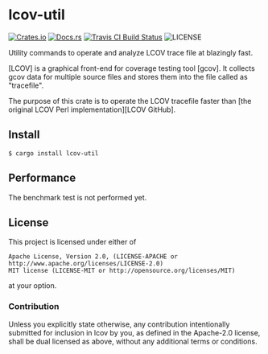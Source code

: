 # lcov-util

[![Crates.io](https://img.shields.io/crates/v/lcov-util.svg)](https://crates.io/crates/lcov-util)
[![Docs.rs](https://docs.rs/lcov-util/badge.svg)](https://docs.rs/lcov-util/)
[![Travis CI Build Status](https://travis-ci.org/gifnksm/lcov-util.svg?branch=master)](https://travis-ci.org/gifnksm/lcov-util)
![LICENSE](https://img.shields.io/crates/l/lcov-util.svg)

Utility commands to operate and analyze LCOV trace file at blazingly fast.

[LCOV] is a graphical front-end for coverage testing tool [gcov].
It collects gcov data for multiple source files and stores them into the file called as "tracefile".

The purpose of this crate is to operate the LCOV tracefile faster than [the original LCOV Perl
implementation][LCOV GitHub].

## Install

```console
$ cargo install lcov-util
```

## Performance

The benchmark test is not performed yet.

## License

This project is licensed under either of

    Apache License, Version 2.0, (LICENSE-APACHE or http://www.apache.org/licenses/LICENSE-2.0)
    MIT license (LICENSE-MIT or http://opensource.org/licenses/MIT)

at your option.

### Contribution

Unless you explicitly state otherwise, any contribution intentionally submitted for inclusion in lcov by you, as defined in the Apache-2.0 license, shall be dual licensed as above, without any additional terms or conditions.
